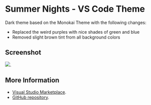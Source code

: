 # Summer Nights - VS Code Theme

Dark theme based on the Monokai Theme with the following changes:

* Replaced the weird purples with nice shades of green and blue
* Removed slight brown tint from all background colors

## Screenshot

![](https://raw.githubusercontent.com/keatsdothu/summer_nights_vscode_theme/master/summer_nights_v1_screenie.png).

## More Information

* [Visual Studio Marketplace](https://marketplace.visualstudio.com/items/keatsdothu.Theme-Summer-Nights).
* [GitHub repository](https://github.com/keatsdothu/summer_nights_vscode_theme).
